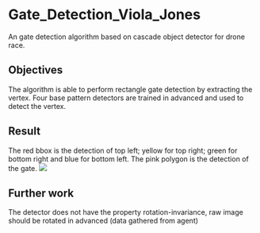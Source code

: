 # Gate_Detection_Viola_Jones
An gate detection algorithm based on cascade object detector for drone race.
## Objectives
The algorithm is able to perform rectangle gate detection by extracting the vertex. Four base pattern detectors are trained in advanced and used to detect the vertex.
## Result
The red bbox is the detection of top left; yellow for top right; green for bottom right and blue for bottom left. The pink polygon is the detection of the gate.
![](https://github.com/0Jiahao/Gate_Detection_Viola_Jones/blob/master/result/result.gif)
## Further work
The detector does not have the property rotation-invariance, raw image should be rotated in advanced (data gathered from agent)
